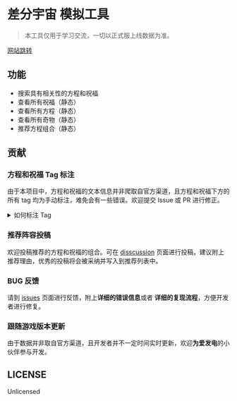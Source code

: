 # 差分宇宙 模拟工具

> 本工具仅用于学习交流，一切以正式服上线数据为准。

[网站跳转](https://du.widcard.win)

## 功能

- 搜索具有相关性的方程和祝福
- 查看所有祝福（静态）
- 查看所有方程（静态）
- 查看所有奇物（静态）
- 推荐方程组合（静态）

## 贡献

### 方程和祝福 Tag 标注

由于本项目中，方程和祝福的文本信息并非爬取自官方渠道，且方程和祝福下方的所有 tag 均为手动标注，难免会有一些错误。欢迎提交 Issue 或 PR 进行修正。

<details>
<summary>如何标注 Tag</summary>

1. 所有 tag 信息在 `src/pages/vx.y/_data/constants.ts` 或 `gains.ts` 中，以 `GainType` 这个枚举类来表示，`GAIN_MAP` 有中文标注，注意不要占用 120-150 的位置，这些是用于标注命途的。~~希望不要吐槽我英语差~~
2. 所有祝福的信息存储在 `src/pages/vx.y/_data/blessings.ts` 中，`rel` 属性表示相关的 tag，在该列表中添加或修改 `GainType.<X>` 即可完成 tag 的标注。
3. 所有方程的信息存储在 `src/pages/vx.y/_data/equations.ts` 中，`rel` 属性表示相关的 tag，在该列表中添加或修改 `GainType.<X>` 即可完成 tag 的标注。~~我到后来才知道方程应该翻译成 formula，不高兴改了~~
</details>

### 推荐阵容投稿

欢迎投稿推荐的方程和祝福的组合。可在 [disscussion](https://github.com/widcardw/hsr-du-tools/discussions) 页面进行投稿，建议附上推荐理由，优秀的投稿将会被采纳并写入到推荐列表中。

### BUG 反馈

请到 [issues](https://github.com/widcardw/hsr-du-tools/issues) 页面进行反馈，附上**详细的错误信息**或者
**详细的复现流程**，方便开发者进行修复。

### 跟随游戏版本更新

由于数据并非取自官方渠道，且开发者并不一定时间实时更新，欢迎**为爱发电**的小伙伴参与开发。

## LICENSE

Unlicensed
